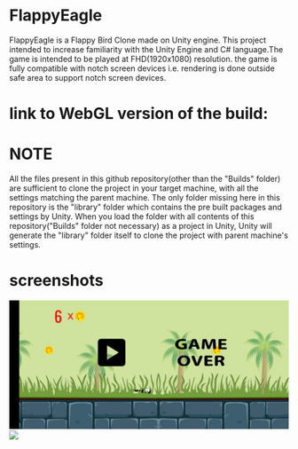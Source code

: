 # FlappyEagle
FlappyEagle is a Flappy Bird Clone made on Unity engine. This project intended to increase familiarity with the Unity Engine and C# language.The game is intended to be played at FHD(1920x1080) resolution. the game is fully compatible with notch screen devices i.e. rendering is done outside safe area to support notch screen devices.
 
# link to WebGL version of the build: 

# NOTE
All the files present in this github repository(other than the "Builds" folder) are sufficient to clone the project in your target machine, with all the settings matching the parent machine. 
The only folder missing here in this repository is the "library" folder which contains the pre built packages and settings by Unity. 
When you load the folder with all contents of this repository("Builds" folder not necessary) as a project in Unity, Unity will generate the "library" folder itself to clone the project with parent machine's settings. 

# screenshots

<img src="Builds/816e5be8-5de9-4af5-a095-12796308e048.jpg">        <img src="Builds/ ">                


